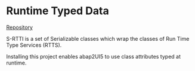 # Runtime Typed Data

<i class="fa-brands fa-github"></i> [Repository](https://github.com/sandraros/S-RTTI)

S-RTTI is a set of Serializable classes which wrap the classes of Run Time Type Services (RTTS).

Installing this project enables abap2UI5 to use class attributes typed at runtime.